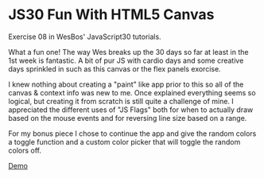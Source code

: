 # JS30 Fun With HTML5 Canvas
Exercise 08 in WesBos' JavaScript30 tutorials. 

What a fun one! The way Wes breaks up the 30 days so far at least in the 1st week is fantastic. A bit of pur JS with cardio days and some creative days sprinkled in such as this canvas or the flex panels exorcise. 

I knew nothing about creating a "paint" like app prior to this so all of the canvas & context info was new to me. Once explained everything seems so logical, but creating it from scratch is still quite a challenge of mine. I appreciated the different uses of "JS Flags" both for when to actually draw based on the mouse events and for reversing line size based on a range.

For my bonus piece I chose to continue the app and give the random colors a toggle function and a custom color picker that will toggle the random colors off. 

<a href="https://nikrowedevjs30-fun-with-html5-canvas.netlify.app/">Demo<a>